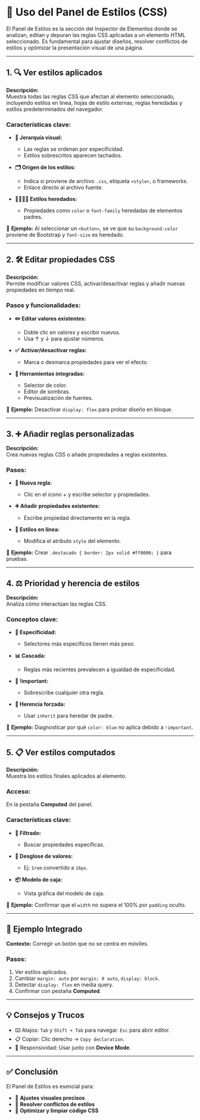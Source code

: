 # 🎨 Uso del Panel de Estilos (CSS)

El Panel de Estilos es la sección del Inspector de Elementos donde se analizan, editan y depuran las reglas CSS aplicadas a un elemento HTML seleccionado. Es fundamental para ajustar diseños, resolver conflictos de estilos y optimizar la presentación visual de una página.

---

## 1. 🔍 Ver estilos aplicados

**Descripción:**  
Muestra todas las reglas CSS que afectan al elemento seleccionado, incluyendo estilos en línea, hojas de estilo externas, reglas heredadas y estilos predeterminados del navegador.

### Características clave:

- **📐 Jerarquía visual:**
  - Las reglas se ordenan por especificidad.
  - Estilos sobrescritos aparecen tachados.

- **🗂 Origen de los estilos:**
  - Indica si proviene de archivo `.css`, etiqueta `<style>`, o frameworks.
  - Enlace directo al archivo fuente.

- **👨‍👩‍👧‍👦 Estilos heredados:**  
  - Propiedades como `color` o `font-family` heredadas de elementos padres.

📌 **Ejemplo:** Al seleccionar un `<button>`, se ve que su `background-color` proviene de Bootstrap y `font-size` es heredado.

---

## 2. 🛠️ Editar propiedades CSS

**Descripción:**  
Permite modificar valores CSS, activar/desactivar reglas y añadir nuevas propiedades en tiempo real.

### Pasos y funcionalidades:

- **✏️ Editar valores existentes:**  
  - Doble clic en valores y escribir nuevos.
  - Usa ↑ y ↓ para ajustar números.

- **✅ Activar/desactivar reglas:**  
  - Marca o desmarca propiedades para ver el efecto.

- **🎨 Herramientas integradas:**
  - Selector de color.
  - Editor de sombras.
  - Previsualización de fuentes.

📌 **Ejemplo:** Desactivar `display: flex` para probar diseño en bloque.

---

## 3. ➕ Añadir reglas personalizadas

**Descripción:**  
Crea nuevas reglas CSS o añade propiedades a reglas existentes.

### Pasos:

- **📏 Nueva regla:**  
  - Clic en el icono + y escribe selector y propiedades.

- **➕ Añadir propiedades existentes:**  
  - Escribe propiedad directamente en la regla.

- **🎯 Estilos en línea:**  
  - Modifica el atributo `style` del elemento.

📌 **Ejemplo:** Crear `.destacado { border: 2px solid #ff0000; }` para pruebas.

---

## 4. ⚖️ Prioridad y herencia de estilos

**Descripción:**  
Analiza cómo interactúan las reglas CSS.

### Conceptos clave:

- **🎯 Especificidad:**  
  - Selectores más específicos tienen más peso.

- **📊 Cascada:**  
  - Reglas más recientes prevalecen a igualdad de especificidad.

- **🚨 !important:**  
  - Sobrescribe cualquier otra regla.

- **🔁 Herencia forzada:**  
  - Usar `inherit` para heredar de padre.

📌 **Ejemplo:** Diagnosticar por qué `color: blue` no aplica debido a `!important`.

---

## 5. 📋 Ver estilos computados

**Descripción:**  
Muestra los estilos finales aplicados al elemento.

### Acceso:  
En la pestaña **Computed** del panel.

### Características clave:

- **🔎 Filtrado:**  
  - Buscar propiedades específicas.

- **🧮 Desglose de valores:**  
  - Ej: `1rem` convertido a `16px`.

- **📦 Modelo de caja:**  
  - Vista gráfica del modelo de caja.

📌 **Ejemplo:** Confirmar que el `width` no supera el 100% por `padding` oculto.

---

## 🧪 Ejemplo Integrado

**Contexto:** Corregir un botón que no se centra en móviles.

### Pasos:

1. Ver estilos aplicados.
2. Cambiar `margin: auto` por `margin: 0 auto`, `display: block`.
3. Detectar `display: flex` en media query.
4. Confirmar con pestaña **Computed**.

---

## 💡 Consejos y Trucos

- ⌨️ Atajos: `Tab` y `Shift + Tab` para navegar. `Esc` para abrir editor.
- 📋 Copiar: Clic derecho → `Copy declaration`.
- 📱 Responsividad: Usar junto con **Device Mode**.

---

## ✅ Conclusión

El Panel de Estilos es esencial para:

- 🎯 **Ajustes visuales precisos**
- 🧹 **Resolver conflictos de estilos**
- 🧠 **Optimizar y limpiar código CSS**

